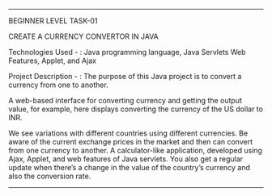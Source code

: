 ----------------------

BEGINNER LEVEL TASK-01

CREATE A CURRENCY CONVERTOR IN JAVA 

Technologies Used -
                 : Java programming language, Java Servlets Web Features, Applet, and Ajax

Project Description - 
                  : The purpose of this Java project is to convert a currency from one to another. 

A web-based interface for converting currency and getting the output value, for example, here displays converting the currency of the US dollar to INR. 

We see variations with different countries using different currencies. Be aware of the current exchange prices in the market and then can convert from one currency to another. A calculator-like application, developed using Ajax, Applet, and web features of Java servlets. You also get a regular update when there’s a change in the value of the country’s currency and also the conversion rate. 

----------------------

